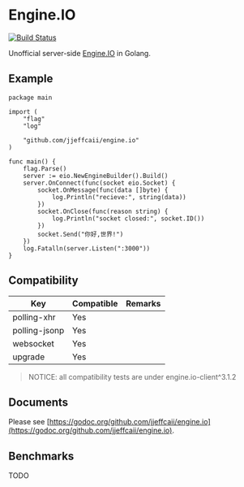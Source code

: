 # Engine.IO

[![Build Status](https://travis-ci.org/jjeffcaii/engine.io.svg?branch=master)](https://travis-ci.org/jjeffcaii/engine.io)

Unofficial server-side [Engine.IO](https://github.com/socketio/engine.io) in Golang.

## Example

``` golang
package main

import (
	"flag"
	"log"

	"github.com/jjeffcaii/engine.io"
)

func main() {
	flag.Parse()
	server := eio.NewEngineBuilder().Build()
	server.OnConnect(func(socket eio.Socket) {
		socket.OnMessage(func(data []byte) {
			log.Println("recieve:", string(data))
		})
		socket.OnClose(func(reason string) {
			log.Println("socket closed:", socket.ID())
		})
		socket.Send("你好,世界!")
	})
	log.Fatalln(server.Listen(":3000"))
}

```

## Compatibility

| Key | Compatible | Remarks |
|------|-----|------|
| polling-xhr | Yes | |
| polling-jsonp | Yes | |
| websocket | Yes | |
| upgrade | Yes | |


> NOTICE: all compatibility tests are under engine.io-client^3.1.2

## Documents

Please see [https://godoc.org/github.com/jjeffcaii/engine.io](https://godoc.org/github.com/jjeffcaii/engine.io).

## Benchmarks

TODO
